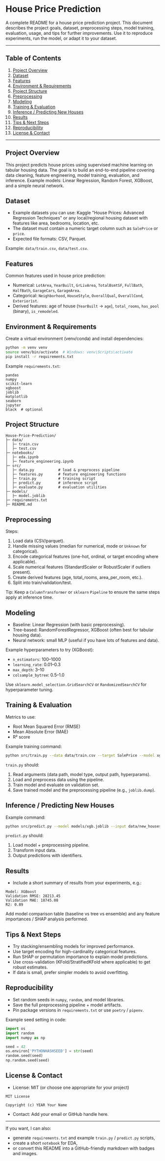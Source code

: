 # House Price Prediction

A complete README for a house price prediction project. This document describes the project goals, dataset, preprocessing steps, model training, evaluation, usage, and tips for further improvements. Use it to reproduce experiments, run the model, or adapt it to your dataset.

---

## Table of Contents

1. [Project Overview](#project-overview)
2. [Dataset](#dataset)
3. [Features](#features)
4. [Environment & Requirements](#environment--requirements)
5. [Project Structure](#project-structure)
6. [Preprocessing](#preprocessing)
7. [Modeling](#modeling)
8. [Training & Evaluation](#training--evaluation)
9. [Inference / Predicting New Houses](#inference--predicting-new-houses)
10. [Results](#results)
11. [Tips & Next Steps](#tips--next-steps)
12. [Reproducibility](#reproducibility)
13. [License & Contact](#license--contact)

---

## Project Overview

This project predicts house prices using supervised machine learning on tabular housing data. The goal is to build an end-to-end pipeline covering data cleaning, feature engineering, model training, evaluation, and inference. Example models: Linear Regression, Random Forest, XGBoost, and a simple neural network.

## Dataset

* Example datasets you can use: Kaggle "House Prices: Advanced Regression Techniques" or any local/regional housing dataset with features like area, bedrooms, location, etc.
* The dataset must contain a numeric target column such as `SalePrice` or `price`.
* Expected file formats: CSV, Parquet.

Example: `data/train.csv`, `data/test.csv`.

## Features

Common features used in house price prediction:

* Numerical: `LotArea`, `YearBuilt`, `GrLivArea`, `TotalBsmtSF`, `FullBath`, `HalfBath`, `GarageCars`, `GarageArea`.
* Categorical: `Neighborhood`, `HouseStyle`, `OverallQual`, `OverallCond`, `Exterior1st`.
* Derived features: age of house (`YearBuilt` → `age`), `total_rooms`, `has_pool` (binary), `is_remodeled`.

## Environment & Requirements

Create a virtual environment (venv/conda) and install dependencies:

```bash
python -m venv venv
source venv/bin/activate  # Windows: venv\Scripts\activate
pip install -r requirements.txt
```

Example `requirements.txt`:

```
pandas
numpy
scikit-learn
xgboost
joblib
matplotlib
seaborn
jupyter
black  # optional
```

## Project Structure

```
House-Price-Prediction/
├─ data/
│  ├─ train.csv
│  ├─ test.csv
├─ notebooks/
│  ├─ eda.ipynb
│  ├─ feature_engineering.ipynb
├─ src/
│  ├─ data.py           # load & preprocess pipeline
│  ├─ features.py       # feature engineering functions
│  ├─ train.py          # training script
│  ├─ predict.py        # inference script
│  ├─ evaluate.py       # evaluation utilities
├─ models/
│  ├─ model.joblib
├─ requirements.txt
├─ README.md
```

## Preprocessing

Steps:

1. Load data (CSV/parquet).
2. Handle missing values (median for numerical, mode or `Unknown` for categorical).
3. Encode categorical features (one-hot, ordinal, or target encoding where applicable).
4. Scale numerical features (StandardScaler or RobustScaler if outliers present).
5. Create derived features (age, total_rooms, area_per_room, etc.).
6. Split into train/validation/test.

Tip: Keep a `ColumnTransformer` or `sklearn` `Pipeline` to ensure the same steps apply at inference time.

## Modeling

* Baseline: Linear Regression (with basic preprocessing).
* Tree-based: RandomForestRegressor, XGBoost (often best for tabular housing data).
* Neural network: small MLP (useful if you have lots of features and data).

Example hyperparameters to try (XGBoost):

* `n_estimators`: 100–1000
* `learning_rate`: 0.01–0.3
* `max_depth`: 3–10
* `colsample_bytree`: 0.5–1.0

Use `sklearn.model_selection.GridSearchCV` or `RandomizedSearchCV` for hyperparameter tuning.

## Training & Evaluation

Metrics to use:

* Root Mean Squared Error (RMSE)
* Mean Absolute Error (MAE)
* R² score

Example training command:

```bash
python src/train.py --data data/train.csv --target SalePrice --model xgboost --out models/xgb.joblib
```

`train.py` should:

1. Read arguments (data path, model type, output path, hyperparams).
2. Load and preprocess data using the pipeline.
3. Train model and evaluate on validation set.
4. Save trained model and the preprocessing pipeline (e.g., `joblib.dump`).

## Inference / Predicting New Houses

Example command:

```bash
python src/predict.py --model models/xgb.joblib --input data/new_houses.csv --output predictions.csv
```

`predict.py` should:

1. Load model + preprocessing pipeline.
2. Transform input data.
3. Output predictions with identifiers.

## Results

* Include a short summary of results from your experiments, e.g.:

```
Model: XGBoost
Validation RMSE: 28213.45
Validation MAE: 18745.08
R2: 0.89
```

Add model comparison table (baseline vs tree vs ensemble) and any feature importances / SHAP analysis performed.

## Tips & Next Steps

* Try stacking/ensembling models for improved performance.
* Use target encoding for high-cardinality categorical features.
* Run SHAP or permutation importance to explain model predictions.
* Use cross-validation (KFold/StratifiedKFold where applicable) to get robust estimates.
* If data is small, prefer simpler models to avoid overfitting.

## Reproducibility

* Set random seeds in `numpy`, `random`, and model libraries.
* Save the full preprocessing pipeline + model artifacts.
* Pin package versions in `requirements.txt` or use `poetry` / `pipenv`.

Example seed setting in code:

```python
import os
import random
import numpy as np

seed = 42
os.environ['PYTHONHASHSEED'] = str(seed)
random.seed(seed)
np.random.seed(seed)
```

## License & Contact

* License: MIT (or choose one appropriate for your project)

```
MIT License

Copyright (c) YEAR Your Name
```

* Contact: Add your email or GitHub handle here.

---

If you want, I can also:

* generate `requirements.txt` and example `train.py` / `predict.py` scripts,
* create a short `notebook` for EDA,
* or convert this README into a GitHub-friendly markdown with badges and images.
